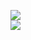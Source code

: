 [![](https://img.shields.io/badge/Made%20With-Github%20Spray-lightgrey.svg?style=for-the-badge&logo=github)](https://github.com/Annihil/github-spray#5070)  
[![](https://i.imgur.com/2DrTn0Z.gif)](https://github.com/Annihil/github-spray)